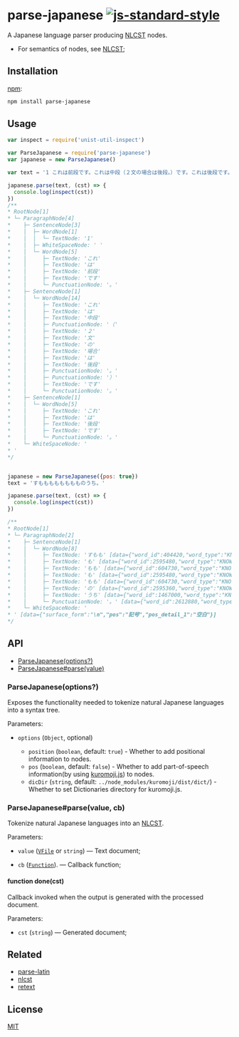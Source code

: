 # parse-japanese [![js-standard-style](https://img.shields.io/badge/code%20style-standard-brightgreen.svg?style=flat)](https://github.com/feross/standard)

A Japanese language parser producing [NLCST](https://github.com/wooorm/nlcst)
nodes.

*   For semantics of nodes, see [NLCST](https://github.com/wooorm/nlcst);

## Installation

[npm](https://docs.npmjs.com/cli/install):

```bash
npm install parse-japanese
```

## Usage

```javascript
var inspect = require('unist-util-inspect')

var ParseJapanese = require('parse-japanese')
var japanese = new ParseJapanese()

var text = '1 これは前段です。これは中段（２文の場合は後段。）です。これは後段です。\n'

japanese.parse(text, (cst) => {
  console.log(inspect(cst))
})
/**
* RootNode[1]
* └─ ParagraphNode[4]
*    ├─ SentenceNode[3]
*    │  ├─ WordNode[1]
*    │  │  └─ TextNode: '1'
*    │  ├─ WhiteSpaceNode: ' '
*    │  └─ WordNode[5]
*    │     ├─ TextNode: 'これ'
*    │     ├─ TextNode: 'は'
*    │     ├─ TextNode: '前段'
*    │     ├─ TextNode: 'です'
*    │     └─ PunctuationNode: '。'
*    ├─ SentenceNode[1]
*    │  └─ WordNode[14]
*    │     ├─ TextNode: 'これ'
*    │     ├─ TextNode: 'は'
*    │     ├─ TextNode: '中段'
*    │     ├─ PunctuationNode: '（'
*    │     ├─ TextNode: '２'
*    │     ├─ TextNode: '文'
*    │     ├─ TextNode: 'の'
*    │     ├─ TextNode: '場合'
*    │     ├─ TextNode: 'は'
*    │     ├─ TextNode: '後段'
*    │     ├─ PunctuationNode: '。'
*    │     ├─ PunctuationNode: '）'
*    │     ├─ TextNode: 'です'
*    │     └─ PunctuationNode: '。'
*    ├─ SentenceNode[1]
*    │  └─ WordNode[5]
*    │     ├─ TextNode: 'これ'
*    │     ├─ TextNode: 'は'
*    │     ├─ TextNode: '後段'
*    │     ├─ TextNode: 'です'
*    │     └─ PunctuationNode: '。'
*    └─ WhiteSpaceNode: '
* '
*/


japanese = new ParseJapanese({pos: true})
text = 'すもももももももものうち。'

japanese.parse(text, (cst) => {
  console.log(inspect(cst))
})

/**
* RootNode[1]
* └─ ParagraphNode[2]
*    ├─ SentenceNode[1]
*    │  └─ WordNode[8]
*    │     ├─ TextNode: 'すもも' [data={"word_id":404420,"word_type":"KNOWN","word_position":1,"surface_form":"すもも","pos":"名詞","pos_detail_1":"一般","pos_detail_2":"*","pos_detail_3":"*","conjugated_type":"*","conjugated_form":"*","basic_form":"すもも","reading":"スモモ","pronunciation":"スモモ"}]
*    │     ├─ TextNode: 'も' [data={"word_id":2595480,"word_type":"KNOWN","word_position":4,"surface_form":"も","pos":"助詞","pos_detail_1":"係助詞","pos_detail_2":"*","pos_detail_3":"*","conjugated_type":"*","conjugated_form":"*","basic_form":"も","reading":"モ","pronunciation":"モ"}]
*    │     ├─ TextNode: 'もも' [data={"word_id":604730,"word_type":"KNOWN","word_position":5,"surface_form":"もも","pos":"名詞","pos_detail_1":"一般","pos_detail_2":"*","pos_detail_3":"*","conjugated_type":"*","conjugated_form":"*","basic_form":"もも","reading":"モモ","pronunciation":"モモ"}]
*    │     ├─ TextNode: 'も' [data={"word_id":2595480,"word_type":"KNOWN","word_position":7,"surface_form":"も","pos":"助詞","pos_detail_1":"係助詞","pos_detail_2":"*","pos_detail_3":"*","conjugated_type":"*","conjugated_form":"*","basic_form":"も","reading":"モ","pronunciation":"モ"}]
*    │     ├─ TextNode: 'もも' [data={"word_id":604730,"word_type":"KNOWN","word_position":8,"surface_form":"もも","pos":"名詞","pos_detail_1":"一般","pos_detail_2":"*","pos_detail_3":"*","conjugated_type":"*","conjugated_form":"*","basic_form":"もも","reading":"モモ","pronunciation":"モモ"}]
*    │     ├─ TextNode: 'の' [data={"word_id":2595360,"word_type":"KNOWN","word_position":10,"surface_form":"の","pos":"助詞","pos_detail_1":"連体化","pos_detail_2":"*","pos_detail_3":"*","conjugated_type":"*","conjugated_form":"*","basic_form":"の","reading":"ノ","pronunciation":"ノ"}]
*    │     ├─ TextNode: 'うち' [data={"word_id":1467000,"word_type":"KNOWN","word_position":11,"surface_form":"うち","pos":"名詞","pos_detail_1":"非自立","pos_detail_2":"副詞可能","pos_detail_3":"*","conjugated_type":"*","conjugated_form":"*","basic_form":"うち","reading":"ウチ","pronunciation":"ウチ"}]
*    │     └─ PunctuationNode: '。' [data={"word_id":2612880,"word_type":"KNOWN","word_position":13,"surface_form":"。","pos":"記号","pos_detail_1":"句点","pos_detail_2":"*","pos_detail_3":"*","conjugated_type":"*","conjugated_form":"*","basic_form":"。","reading":"。","pronunciation":"。"}]
*    └─ WhiteSpaceNode: '
* ' [data={"surface_form":"\n","pos":"記号","pos_detail_1":"空白"}]
*/
```

## API

*   [ParseJapanese(options?)](#parsejapaneseoptions)
*   [ParseJapanese#parse(value)](#parsejapaneseparsevaluecb)

### ParseJapanese(options?)

Exposes the functionality needed to tokenize natural Japanese languages into a syntax tree.

Parameters:

*   `options` (`Object`, optional)

    *   `position` (`boolean`, default: `true`) - Whether to add positional information to nodes.
    *   `pos` (`boolean`, default: `false`) - Whether to add part-of-speech information(by using [kuromoji.js](https://github.com/takuyaa/kuromoji.js)) to nodes.
    *   `dicDir` (`string`, default: `../node_modules/kuromoji/dist/dict/`) - Whether to set Dictionaries directory for kuromoji.js.
                

### ParseJapanese#parse(value, cb)

Tokenize natural Japanese languages into an [NLCST](https://github.com/wooorm/nlcst).

Parameters:
	
*   `value` ([`VFile`](https://github.com/wooorm/vfile) or `string`)
    — Text document;

*   `cb` ([`Function`](#function-donecst)).
    — Callback function;
 
#### function done(cst)

Callback invoked when the output is generated with the processed document.

Parameters:

*   `cst` (`string`) — Generated document;

## Related

*   [parse-latin](https://github.com/wooorm/parse-latin)
*   [nlcst](https://github.com/wooorm/nlcst)
*   [retext](https://github.com/wooorm/retext)

## License

[MIT](LICENSE)
